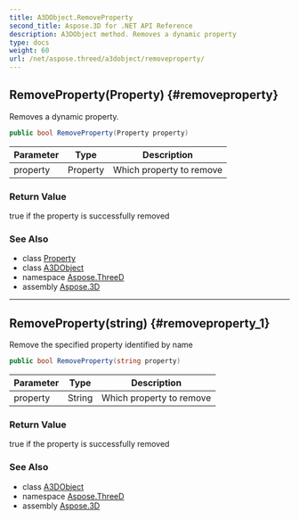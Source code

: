 ```yaml
---
title: A3DObject.RemoveProperty
second_title: Aspose.3D for .NET API Reference
description: A3DObject method. Removes a dynamic property
type: docs
weight: 60
url: /net/aspose.threed/a3dobject/removeproperty/
---
```

## RemoveProperty(Property) {#removeproperty}

Removes a dynamic property.

```csharp
public bool RemoveProperty(Property property)
```

| Parameter | Type | Description |
| --- | --- | --- |
| property | Property | Which property to remove |

### Return Value

true if the property is successfully removed

### See Also

* class [Property](../../property/)
* class [A3DObject](../)
* namespace [Aspose.ThreeD](../../../aspose.threed/)
* assembly [Aspose.3D](../../../)

---

## RemoveProperty(string) {#removeproperty_1}

Remove the specified property identified by name

```csharp
public bool RemoveProperty(string property)
```

| Parameter | Type | Description |
| --- | --- | --- |
| property | String | Which property to remove |

### Return Value

true if the property is successfully removed

### See Also

* class [A3DObject](../)
* namespace [Aspose.ThreeD](../../../aspose.threed/)
* assembly [Aspose.3D](../../../)


